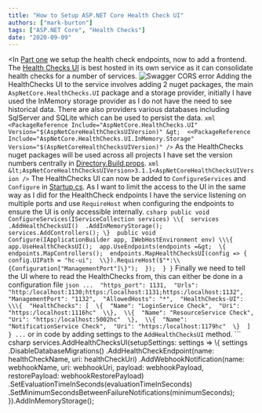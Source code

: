 ```yaml
---
title: "How to Setup ASP.NET Core Health Check UI"
authors: ["mark-burton"]
tags: ["ASP.NET Core", "Health Checks"]
date: "2020-09-09"
---
```


&lt;In [Part one](2020-09-08-secure-asp-net-core-health-checks-to-a-specific-port) we setup the health check endpoints, now to add a frontend.  The [Health Checks UI](2020-09-08-secure-asp-net-core-health-checks-to-a-specific-port) is best hosted in its own service as it can consolidate health checks for a number of services.  ![Swagger CORS error](/img/HealthChecksUI.png) Adding the HealthChecks UI to the service involves adding 2 nuget packages, the main `AspNetCore.HealthChecks.UI` package and a storage provider, initially I have used the InMemory storage provider as I do not have the need to see historical data. There are also providers various databases including SqlServer and SQLite which can be used to persist the data.  ``` xml  <PackageReference Include="AspNetCore.HealthChecks.UI" Version="$(AspNetCoreHealthChecksUIVersion)" &gt;  <<PackageReference Include="AspNetCore.HealthChecks.UI.InMemory.Storage" Version="$(AspNetCoreHealthChecksUIVersion)" />
```  As the HealthChecks nuget packages will be used across all projects I have set the version numbers centrally in [Directory.Build.props](https:/github.comMarkZitherSwaggerAndHealthCheckBlogblobmasterDirectory.Build.props).  ``` xml
&lt;AspNetCoreHealthChecksUIVersion>3.1.1<AspNetCoreHealthChecksUIVersion />
```  The HealthChecks UI can now be added to `ConfigureServices` and `Configure` in [Startup.cs](https:/github.comMarkZitherSwaggerAndHealthCheckBlogblobmastersrcMonitoringServiceStartup.cs).  As I want to limit the access to the UI in the same way as I did for the HealthCheck endpoints I have the service listening on multiple ports and use `RequireHost` when configuring the endpoints to ensure the UI is only accessible internally.  ``` csharp
public void ConfigureServices(IServiceCollection services)
\\{  services  .AddHealthChecksUI()  .AddInMemoryStorage();  services.AddControllers();
\}  public void Configure(IApplicationBuilder app, IWebHostEnvironment env)
\\\{  app.UseHealthChecksUI();  app.UseEndpoints(endpoints =&gt;  \{  endpoints.MapControllers();  endpoints.MapHealthChecksUI(config => {  config.UIPath = "hc-ui";  \\}).RequireHost($"*:\\{Configuration["ManagementPort"]\}");  });  }
}
```  Finally we need to tell the UI where to read the HealthChecks from, this can either be done in a configuration file  ``` json
...  "https_port": 1131,  "Urls": "http:/localhost:1130;https:/localhost:1131;https:/localhost:1132",  "ManagementPort": "1132",  "AllowedHosts": "*",  "HealthChecks-UI": \\\{  "HealthChecks": [  \{  "Name": "LoginService Check",  "Uri": "https:/localhost:1116hc"  \\},  \\{  "Name": "ResourceService Check",  "Uri": "https:/localhost:5002hc"  \},  \\{  "Name": "NotificationService Check",  "Uri": "https:/localhost:1179hc"  \}  ]  }
...
```  or in code by adding settings to the `AddHealthChecksUI` method.  ``` csharp
services.AddHealthChecksUI(setupSettings: settings =>  \\{  settings  .DisableDatabaseMigrations()  .AddHealthCheckEndpoint(name: healthCheckName, uri: healthCheckUri)  .AddWebhookNotification(name: webhookName, uri: webhookUri, payload: webhookPayload,  restorePayload: webhookRestorePayload)  .SetEvaluationTimeInSeconds(evaluationTimeInSeconds)  .SetMinimumSecondsBetweenFailureNotifications(minimumSeconds);  \}).AddInMemoryStorage();
```  You can get the full working demo from [my GitHub repo](https:/github.comMarkZitherSwaggerAndHealthCheckBlog).
